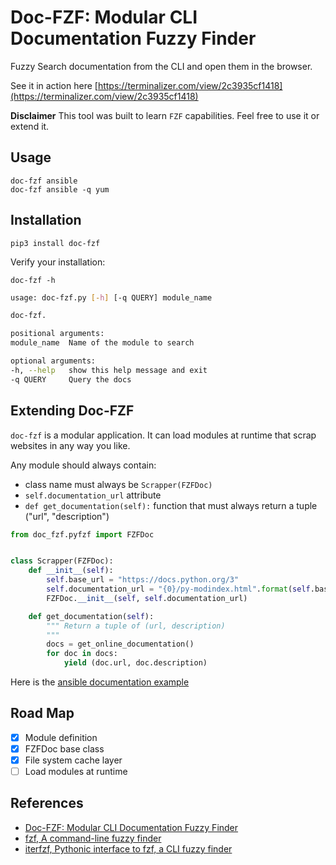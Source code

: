 # Doc-FZF: Modular CLI Documentation Fuzzy Finder

Fuzzy Search documentation from the CLI and open them in the browser.

See it in action here [https://terminalizer.com/view/2c3935cf1418](https://terminalizer.com/view/2c3935cf1418)

**Disclaimer** This tool was built to learn `FZF` capabilities. Feel free to use it or extend it.

## Usage

    doc-fzf ansible
    doc-fzf ansible -q yum

## Installation

    pip3 install doc-fzf

Verify your installation:

    doc-fzf -h

```bash
usage: doc-fzf.py [-h] [-q QUERY] module_name

doc-fzf.

positional arguments:
module_name  Name of the module to search

optional arguments:
-h, --help   show this help message and exit
-q QUERY     Query the docs
```

## Extending Doc-FZF

`doc-fzf` is a modular application. It can load modules at runtime that scrap websites in any way you like.

Any module should always contain:

* class name must always be `Scrapper(FZFDoc)`
* `self.documentation_url` attribute
* `def get_documentation(self):` function that must always return a tuple ("url", "description")

```python
from doc_fzf.pyfzf import FZFDoc


class Scrapper(FZFDoc):
    def __init__(self):
        self.base_url = "https://docs.python.org/3"
        self.documentation_url = "{0}/py-modindex.html".format(self.base_url)
        FZFDoc.__init__(self, self.documentation_url)

    def get_documentation(self):
        """ Return a tuple of (url, description)
        """
        docs = get_online_documentation()
        for doc in docs:
            yield (doc.url, doc.description)
```

Here is the [ansible documentation example](https://gitlab.com/memogarcia/doc-fzf/blob/master/doc_fzf/modules/ansible.py)

## Road Map

* [x] Module definition
* [x] FZFDoc base class
* [x] File system cache layer
* [ ] Load modules at runtime

## References

* [Doc-FZF: Modular CLI Documentation Fuzzy Finder](https://memogarcia.mx/posts/doc-fzf)
* [fzf, A command-line fuzzy finder](https://github.com/junegunn/fzf)
* [iterfzf, Pythonic interface to fzf, a CLI fuzzy finder](https://github.com/dahlia/iterfzf)
